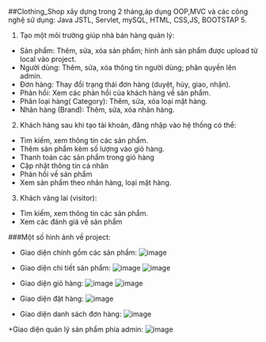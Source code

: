 ##Clothing_Shop xây dựng trong 2 tháng,áp dụng OOP,MVC và các công nghệ sử dụng: Java JSTL, Servlet, mySQL, HTML, CSS,JS, BOOTSTAP 5.
1. Tạo một môi trường giúp nhà bán hàng quản lý:
  + Sản phẩm: Thêm, sửa, xóa sản phẩm; hình ảnh sản phẩm được upload từ local vào project.
  + Người dùng: Thêm, sửa, xóa thông tin người dùng; phân quyền lên admin.
  + Đơn hàng: Thay đổi trạng thái đơn hàng (duyệt, hủy, giao, nhận).
  + Phản hồi: Xem các phản hồi của khách hàng về sản phẩm.
  + Phân loại hàng( Category): Thêm, sửa, xóa loại mặt hàng.
  + Nhãn hàng (Brand): Thêm, sửa, xóa nhãn hàng.
2. Khách hàng sau khi tạo tài khoản, đăng nhập vào hệ thống có thể:
  + Tìm kiếm, xem thông tin các sản phẩm.
  + Thêm sản phẩm kèm số lượng vào giỏ hàng.
  + Thanh toán các sản phẩm trong giỏ hàng
  + Cập nhật thông tin cá nhân
  + Phản hồi về sản phẩm
  + Xem sản phẩm theo nhãn hàng, loại mặt hàng.
3. Khách vãng lai (visitor):
  + Tìm kiếm, xem thông tin các sản phẩm.
  + Xem các đánh giá về sản phẩm

###Một số hình ảnh về project:
+ Giao diện chính gồm các sản phẩm:
![image](https://github.com/ducmanh02/Clothing_Shop/assets/89408872/452b3213-95d3-4a6f-ab83-9352ccd20b60)

+ Giao diện chi tiết sản phẩm:
![image](https://github.com/ducmanh02/Clothing_Shop/assets/89408872/e9098088-17c5-4bc4-8862-31d05ae14662)
![image](https://github.com/ducmanh02/Clothing_Shop/assets/89408872/f18ddddd-eb4f-43fe-95bf-ae0d744502ec)

+ Giao diện giỏ hàng:
![image](https://github.com/ducmanh02/Clothing_Shop/assets/89408872/9ed06812-5686-4b1e-bfe0-1bf805b6423e)
![image](https://github.com/ducmanh02/Clothing_Shop/assets/89408872/61f8ab95-89ad-4e36-950d-fd47bbf5adfb)

+ Giao diện đặt hàng:
![image](https://github.com/ducmanh02/Clothing_Shop/assets/89408872/f3936f4f-d764-423c-84bb-fafa1b81025b)

+ Giao diện danh sách đơn hàng:
![image](https://github.com/ducmanh02/Clothing_Shop/assets/89408872/225b0938-442c-4756-863d-fa7e44c2699b)

+Giao diện quản lý sản phẩm phía admin:
![image](https://github.com/ducmanh02/Clothing_Shop/assets/89408872/47feb580-d947-4352-9e19-1989f2fafab6)


